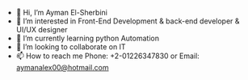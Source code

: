 - 👋 Hi, I’m Ayman El-Sherbini
- 👀 I’m interested in Front-End Development & back-end developer & UI/UX designer 
- 🌱 I’m currently learning python Automation 
- 💞️ I’m looking to collaborate on IT
- 📫 How to reach me Phone: +2-01226347830   or Email: aymanalex00@hotmail.com 

<!---
aymanalex/aymanalex is a ✨ special ✨ repository because its `README.md` (this file) appears on your GitHub profile.
You can click the Preview link to take a look at your changes.
--->
